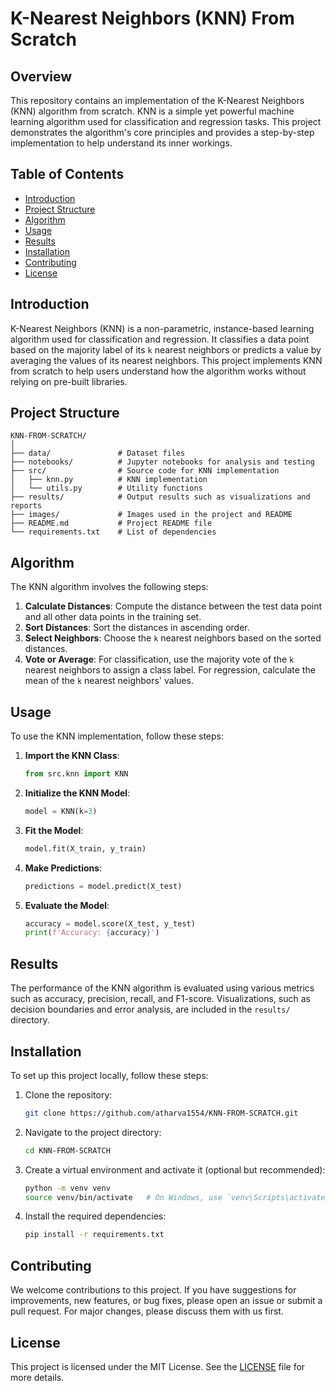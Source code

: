 # K-Nearest Neighbors (KNN) From Scratch

## Overview

This repository contains an implementation of the K-Nearest Neighbors (KNN) algorithm from scratch. KNN is a simple yet powerful machine learning algorithm used for classification and regression tasks. This project demonstrates the algorithm's core principles and provides a step-by-step implementation to help understand its inner workings.

## Table of Contents

- [Introduction](#introduction)
- [Project Structure](#project-structure)
- [Algorithm](#algorithm)
- [Usage](#usage)
- [Results](#results)
- [Installation](#installation)
- [Contributing](#contributing)
- [License](#license)

## Introduction

K-Nearest Neighbors (KNN) is a non-parametric, instance-based learning algorithm used for classification and regression. It classifies a data point based on the majority label of its `k` nearest neighbors or predicts a value by averaging the values of its nearest neighbors. This project implements KNN from scratch to help users understand how the algorithm works without relying on pre-built libraries.

## Project Structure

```
KNN-FROM-SCRATCH/
│
├── data/               # Dataset files
├── notebooks/          # Jupyter notebooks for analysis and testing
├── src/                # Source code for KNN implementation
│   ├── knn.py          # KNN implementation
│   └── utils.py        # Utility functions
├── results/            # Output results such as visualizations and reports
├── images/             # Images used in the project and README
├── README.md           # Project README file
└── requirements.txt    # List of dependencies
```

## Algorithm

The KNN algorithm involves the following steps:

1. **Calculate Distances**: Compute the distance between the test data point and all other data points in the training set.
2. **Sort Distances**: Sort the distances in ascending order.
3. **Select Neighbors**: Choose the `k` nearest neighbors based on the sorted distances.
4. **Vote or Average**: For classification, use the majority vote of the `k` nearest neighbors to assign a class label. For regression, calculate the mean of the `k` nearest neighbors' values.

## Usage

To use the KNN implementation, follow these steps:

1. **Import the KNN Class**:
   ```python
   from src.knn import KNN
   ```

2. **Initialize the KNN Model**:
   ```python
   model = KNN(k=3)
   ```

3. **Fit the Model**:
   ```python
   model.fit(X_train, y_train)
   ```

4. **Make Predictions**:
   ```python
   predictions = model.predict(X_test)
   ```

5. **Evaluate the Model**:
   ```python
   accuracy = model.score(X_test, y_test)
   print(f'Accuracy: {accuracy}')
   ```

## Results

The performance of the KNN algorithm is evaluated using various metrics such as accuracy, precision, recall, and F1-score. Visualizations, such as decision boundaries and error analysis, are included in the `results/` directory.

## Installation

To set up this project locally, follow these steps:

1. Clone the repository:
   ```sh
   git clone https://github.com/atharva1554/KNN-FROM-SCRATCH.git
   ```

2. Navigate to the project directory:
   ```sh
   cd KNN-FROM-SCRATCH
   ```

3. Create a virtual environment and activate it (optional but recommended):
   ```sh
   python -m venv venv
   source venv/bin/activate   # On Windows, use `venv\Scripts\activate`
   ```

4. Install the required dependencies:
   ```sh
   pip install -r requirements.txt
   ```

## Contributing

We welcome contributions to this project. If you have suggestions for improvements, new features, or bug fixes, please open an issue or submit a pull request. For major changes, please discuss them with us first.

## License

This project is licensed under the MIT License. See the [LICENSE](LICENSE) file for more details.
